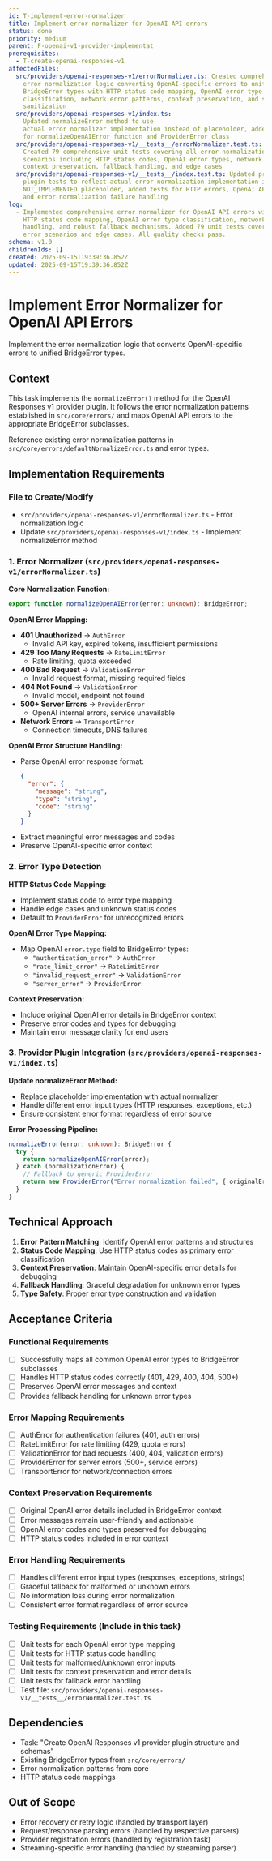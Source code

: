 ```yaml
---
id: T-implement-error-normalizer
title: Implement error normalizer for OpenAI API errors
status: done
priority: medium
parent: F-openai-v1-provider-implementat
prerequisites:
  - T-create-openai-responses-v1
affectedFiles:
  src/providers/openai-responses-v1/errorNormalizer.ts: Created comprehensive
    error normalization logic converting OpenAI-specific errors to unified
    BridgeError types with HTTP status code mapping, OpenAI error type
    classification, network error patterns, context preservation, and security
    sanitization
  src/providers/openai-responses-v1/index.ts:
    Updated normalizeError method to use
    actual error normalizer implementation instead of placeholder, added import
    for normalizeOpenAIError function and ProviderError class
  src/providers/openai-responses-v1/__tests__/errorNormalizer.test.ts:
    Created 79 comprehensive unit tests covering all error normalization
    scenarios including HTTP status codes, OpenAI error types, network errors,
    context preservation, fallback handling, and edge cases
  src/providers/openai-responses-v1/__tests__/index.test.ts: Updated provider
    plugin tests to reflect actual error normalization implementation instead of
    NOT_IMPLEMENTED placeholder, added tests for HTTP errors, OpenAI API errors,
    and error normalization failure handling
log:
  - Implemented comprehensive error normalizer for OpenAI API errors with full
    HTTP status code mapping, OpenAI error type classification, network error
    handling, and robust fallback mechanisms. Added 79 unit tests covering all
    error scenarios and edge cases. All quality checks pass.
schema: v1.0
childrenIds: []
created: 2025-09-15T19:39:36.852Z
updated: 2025-09-15T19:39:36.852Z
---
```


# Implement Error Normalizer for OpenAI API Errors

Implement the error normalization logic that converts OpenAI-specific errors to unified BridgeError types.

## Context

This task implements the `normalizeError()` method for the OpenAI Responses v1 provider plugin. It follows the error normalization patterns established in `src/core/errors/` and maps OpenAI API errors to the appropriate BridgeError subclasses.

Reference existing error normalization patterns in `src/core/errors/defaultNormalizeError.ts` and error types.

## Implementation Requirements

### File to Create/Modify

- `src/providers/openai-responses-v1/errorNormalizer.ts` - Error normalization logic
- Update `src/providers/openai-responses-v1/index.ts` - Implement normalizeError method

### 1. Error Normalizer (`src/providers/openai-responses-v1/errorNormalizer.ts`)

**Core Normalization Function:**

```typescript
export function normalizeOpenAIError(error: unknown): BridgeError;
```

**OpenAI Error Mapping:**

- **401 Unauthorized** → `AuthError`
  - Invalid API key, expired tokens, insufficient permissions
- **429 Too Many Requests** → `RateLimitError`
  - Rate limiting, quota exceeded
- **400 Bad Request** → `ValidationError`
  - Invalid request format, missing required fields
- **404 Not Found** → `ValidationError`
  - Invalid model, endpoint not found
- **500+ Server Errors** → `ProviderError`
  - OpenAI internal errors, service unavailable
- **Network Errors** → `TransportError`
  - Connection timeouts, DNS failures

**OpenAI Error Structure Handling:**

- Parse OpenAI error response format:
  ```json
  {
    "error": {
      "message": "string",
      "type": "string",
      "code": "string"
    }
  }
  ```
- Extract meaningful error messages and codes
- Preserve OpenAI-specific error context

### 2. Error Type Detection

**HTTP Status Code Mapping:**

- Implement status code to error type mapping
- Handle edge cases and unknown status codes
- Default to `ProviderError` for unrecognized errors

**OpenAI Error Type Mapping:**

- Map OpenAI `error.type` field to BridgeError types:
  - `"authentication_error"` → `AuthError`
  - `"rate_limit_error"` → `RateLimitError`
  - `"invalid_request_error"` → `ValidationError`
  - `"server_error"` → `ProviderError`

**Context Preservation:**

- Include original OpenAI error details in BridgeError context
- Preserve error codes and types for debugging
- Maintain error message clarity for end users

### 3. Provider Plugin Integration (`src/providers/openai-responses-v1/index.ts`)

**Update normalizeError Method:**

- Replace placeholder implementation with actual normalizer
- Handle different error input types (HTTP responses, exceptions, etc.)
- Ensure consistent error format regardless of error source

**Error Processing Pipeline:**

```typescript
normalizeError(error: unknown): BridgeError {
  try {
    return normalizeOpenAIError(error);
  } catch (normalizationError) {
    // Fallback to generic ProviderError
    return new ProviderError("Error normalization failed", { originalError: error });
  }
}
```

## Technical Approach

1. **Error Pattern Matching**: Identify OpenAI error patterns and structures
2. **Status Code Mapping**: Use HTTP status codes as primary error classification
3. **Context Preservation**: Maintain OpenAI-specific error details for debugging
4. **Fallback Handling**: Graceful degradation for unknown error types
5. **Type Safety**: Proper error type construction and validation

## Acceptance Criteria

### Functional Requirements

- [ ] Successfully maps all common OpenAI error types to BridgeError subclasses
- [ ] Handles HTTP status codes correctly (401, 429, 400, 404, 500+)
- [ ] Preserves OpenAI error messages and context
- [ ] Provides fallback handling for unknown error types

### Error Mapping Requirements

- [ ] AuthError for authentication failures (401, auth errors)
- [ ] RateLimitError for rate limiting (429, quota errors)
- [ ] ValidationError for bad requests (400, 404, validation errors)
- [ ] ProviderError for server errors (500+, service errors)
- [ ] TransportError for network/connection errors

### Context Preservation Requirements

- [ ] Original OpenAI error details included in BridgeError context
- [ ] Error messages remain user-friendly and actionable
- [ ] OpenAI error codes and types preserved for debugging
- [ ] HTTP status codes included in error context

### Error Handling Requirements

- [ ] Handles different error input types (responses, exceptions, strings)
- [ ] Graceful fallback for malformed or unknown errors
- [ ] No information loss during error normalization
- [ ] Consistent error format regardless of error source

### Testing Requirements (Include in this task)

- [ ] Unit tests for each OpenAI error type mapping
- [ ] Unit tests for HTTP status code handling
- [ ] Unit tests for malformed/unknown error inputs
- [ ] Unit tests for context preservation and error details
- [ ] Unit tests for fallback error handling
- [ ] Test file: `src/providers/openai-responses-v1/__tests__/errorNormalizer.test.ts`

## Dependencies

- Task: "Create OpenAI Responses v1 provider plugin structure and schemas"
- Existing BridgeError types from `src/core/errors/`
- Error normalization patterns from core
- HTTP status code mappings

## Out of Scope

- Error recovery or retry logic (handled by transport layer)
- Request/response parsing errors (handled by respective parsers)
- Provider registration errors (handled by registration task)
- Streaming-specific error handling (handled by streaming parser)
